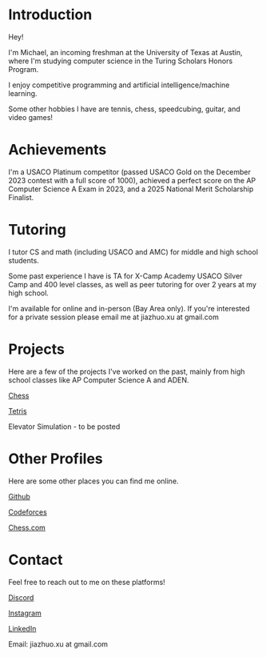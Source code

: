 # Introduction
Hey!

I'm Michael, an incoming freshman at the University of Texas at Austin, where I'm studying computer science in the Turing Scholars Honors Program.

I enjoy competitive programming and artificial intelligence/machine learning.

Some other hobbies I have are tennis, chess, speedcubing, guitar, and video games!

# Achievements

I'm a USACO Platinum competitor (passed USACO Gold on the December 2023 contest with a full score of 1000), achieved a perfect score on the AP Computer Science A Exam in 2023, and a 2025 National Merit Scholarship Finalist.

# Tutoring
I tutor CS and math (including USACO and AMC) for middle and high school students.

Some past experience I have is TA for X-Camp Academy USACO Silver Camp and 400 level classes, as well as peer tutoring for over 2 years at my high school.

I'm available for online and in-person (Bay Area only). If you're interested for a private session please email me at jiazhuo.xu at gmail.com

# Projects
Here are a few of the projects I've worked on the past, mainly from high school classes like AP Computer Science A and ADEN.

[Chess](https://github.com/michyjz/chess)

[Tetris](https://github.com/michyjz/tetris)

Elevator Simulation - to be posted

# Other Profiles
Here are some other places you can find me online.

[Github](https://github.com/michyjz) 

[Codeforces](https://codeforces.com/profile/MichyJZ)

[Chess.com](https://www.chess.com/member/michyjz)

# Contact
Feel free to reach out to me on these platforms!

[Discord](https://discordapp.com/users/545056316905750539)

[Instagram](https://www.instagram.com/michael.jxu/)

[LinkedIn](https://www.linkedin.com/in/michael-j-xu/)

Email: jiazhuo.xu at gmail.com
